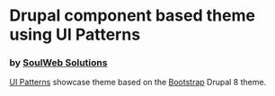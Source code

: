 # Drupal component based theme using UI Patterns
### by [SoulWeb Solutions](https://soulweb.it)

[UI Patterns](https://www.drupal.org/project/ui_patterns) showcase theme based on the [Bootstrap](https://www.drupal.org/project/bootstrap) Drupal 8 theme.
